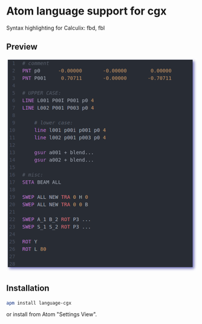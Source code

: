 # Atom language support for cgx

Syntax highlighting for Calculix: fbd, fbl

## Preview
![Preview][preview]

## Installation

```sh
apm install language-cgx
```
or install from Atom "Settings View".


[preview]: https://raw.githubusercontent.com/fiziko/language-cgx/master/preview.png "Preview: language-cgx"
